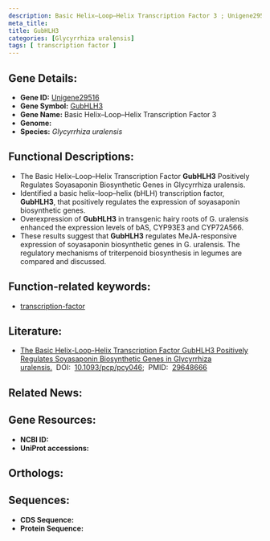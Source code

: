 ```yaml
---
description: Basic Helix–Loop–Helix Transcription Factor 3 ; Unigene29516 ; Glycyrrhiza uralensis
meta_title:
title: GubHLH3
categories: [Glycyrrhiza uralensis]
tags: [ transcription factor ]
---
```


## Gene Details:
- **Gene ID:** [Unigene29516]()
- **Gene Symbol:** <u>GubHLH3</u>
- **Gene Name:** Basic Helix–Loop–Helix Transcription Factor 3
- **Genome:** []()
- **Species:** *Glycyrrhiza uralensis*

## Functional Descriptions:
   - The Basic Helix–Loop–Helix Transcription Factor **GubHLH3** Positively Regulates Soyasaponin Biosynthetic Genes in Glycyrrhiza uralensis.
   - Identified a basic helix–loop–helix (bHLH) transcription factor, **GubHLH3**, that positively regulates the expression of soyasaponin biosynthetic genes.
   - Overexpression of **GubHLH3** in transgenic hairy roots of G. uralensis enhanced the expression levels of bAS, CYP93E3 and CYP72A566.
   - These results suggest that **GubHLH3** regulates MeJA-responsive expression of soyasaponin biosynthetic genes in G. uralensis. The regulatory mechanisms of triterpenoid biosynthesis in legumes are compared and discussed.

## Function-related keywords:
   - [transcription-factor](/tags/transcription-factor/)

## Literature:
   - [The Basic Helix-Loop-Helix Transcription Factor GubHLH3 Positively Regulates Soyasaponin Biosynthetic Genes in Glycyrrhiza uralensis.](https://doi.org/10.1093/pcp/pcy046)&nbsp;&nbsp;DOI:&nbsp;&nbsp;[10.1093/pcp/pcy046](https://doi.org/10.1093/pcp/pcy046);&nbsp;&nbsp;PMID:&nbsp;&nbsp;[29648666](https://pubmed.ncbi.nlm.nih.gov/29648666/)

## Related News:

## Gene Resources:
- **NCBI ID:**  [](https://www.ncbi.nlm.nih.gov/gene/?term=)
- **UniProt accessions:**  [](https://www.uniprot.org/uniprotkb//entry)

## Orthologs:

## Sequences:
- **CDS Sequence:**
- **Protein Sequence:**
